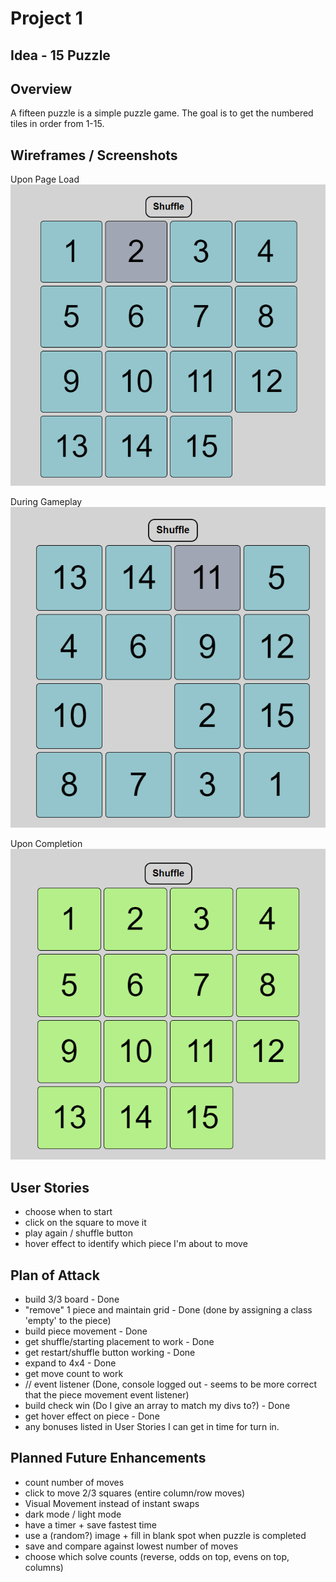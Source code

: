 # Project 1 

## Idea - 15 Puzzle

## Overview
A fifteen puzzle is a simple puzzle game. The goal is to get the numbered tiles in order from 1-15.

## Wireframes / Screenshots
Upon Page Load
![Page Load](assets/puzzle1.PNG)

During Gameplay
![During Game](assets/project%202.PNG)

Upon Completion
![Upon Completion](assets/puzzle3.PNG)


## User Stories
- choose when to start
- click on the square to move it
- play again / shuffle button
- hover effect to identify which piece I'm about to move

## Plan of Attack
- build 3/3 board - Done
- "remove" 1 piece and maintain grid - Done (done by assigning a class 'empty' to the piece)
- build piece movement - Done 
- get shuffle/starting placement to work - Done
- get restart/shuffle button working - Done
- expand to 4x4 - Done
- get move count to work
- // event listener (Done, console logged out - seems to be more correct that the piece movement event listener)
- build check win (Do I give an array to match my divs to?) - Done
- get hover effect on piece - Done 
- any bonuses listed in User Stories I can get in time for turn in.

## Planned Future Enhancements
- count number of moves
- click to move 2/3 squares (entire column/row moves)
- Visual Movement instead of instant swaps
- dark mode / light mode
- have a timer + save fastest time
- use a (random?) image + fill in blank spot when puzzle is completed
- save and compare against lowest number of moves
- choose which solve counts (reverse, odds on top, evens on top, columns)